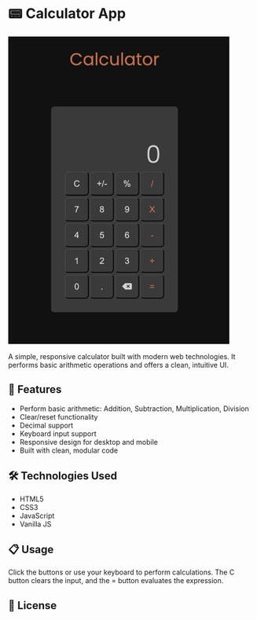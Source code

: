 <h1>📟 Calculator App</h1>

<img src="./images/Calculator_Image.png" alt="Calculator Image" width="450">

<p>A simple, responsive calculator built with modern web technologies. It performs basic arithmetic operations and offers a clean, intuitive UI.</p>

<h2>🚀 Features</h2>

<ul>
    <li>Perform basic arithmetic: Addition, Subtraction, Multiplication, Division</li>
    <li>Clear/reset functionality</li>
    <li>Decimal support</li>
    <li>Keyboard input support</li>
    <li>Responsive design for desktop and mobile</li>
    <li>Built with clean, modular code</li>
</ul>

<h2>🛠️ Technologies Used</h2>

<ul>
    <li>HTML5</li>
    <li>CSS3</li>
    <li>JavaScript</li>
    <li>Vanilla JS</li>
</ul>

<h2>📋 Usage</h2>

<p>Click the buttons or use your keyboard to perform calculations. The C button clears the input, and the = button evaluates the expression.</p>

<h2>📄 License</h2>